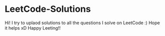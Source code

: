 # LeetCode-Solutions

Hi! I try to uplaod solutions to all the questions I solve on LeetCode :)
Hope it helps xD Happy Leeting!!

